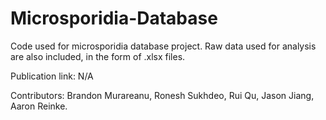 # Microsporidia-Database

Code used for microsporidia database project.
Raw data used for analysis are also included, in the form of .xlsx files.

Publication link: N/A

Contributors:
Brandon Murareanu,
Ronesh Sukhdeo,
Rui Qu,
Jason Jiang,
Aaron Reinke.
